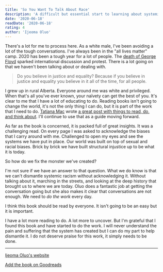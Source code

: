 ```yaml
---
title: 'So You Want To Talk About Race'
description: 'A difficult but essential start to learning about systemic racism.'
date: '2020-06-18'
readDate: '2020-06-18'
rating: 4
author: 'Ijeoma Oluo'
---
```


There's a lot for me to process here. As a white male, I've been avoiding a lot of the tough conversations. I've always been in the "all lives matter" camp. 2020 has been a tough year for a lot of people. The [death of George Floyd](https://en.wikipedia.org/wiki/George_Floyd) sparked international discussion and protest. There is a lot going on that we haven't been talking about or dealing with.

> Do you believe in justice and equality? Because if you believe in justice and equality you believe in it all of the time, for all people.

I grew up in rural Alberta. Everyone around me was white and privileged. When that's all you've ever known, your naïvety can get the best of you. It's clear to me that I have a lot of educating to do. Reading books isn't going to change the world, it's not the only thing I can do, but it is part of the work that I need to do. [Tatiana Mac](https://twitter.com/TatianaTMac) wrote [a great post with things to read, do, and think about](https://tatianamac.com/posts/white-guyde). I'll continue to use that as a guide moving forward.

As far as the book is concerned, it is packed full of great insights. It was a challenging read. On every page I was asked to acknowledge the biases that I carry around with me. Challenged to open my eyes and see the systems we have put in place. Our world was built on top of sexual and racial biases. Brick by brick we have built structural injustice up to be what it is today.

So how do we fix the monster we've created?

I'm not sure if we have an answer to that question. What we do know is that we can't dismantle systemic racism without acknowledging it. Without talking about it, marching in the streets, and looking at the deep history that brought us to where we are today. Oluo does a fantastic job at getting the conversation going but she also makes it clear that conversations are not enough. We need to _do the work_ every day.

I think this book should be read by everyone. It isn't going to be an easy but it is important.

I have a lot more reading to do. A lot more to uncover. But I'm grateful that I found this book and have started to do the work. I will never understand the pain and suffering that the system has created but I can do my part to help dismantle it. I do not deserve praise for this work, it simply needs to be done.

---

<footer>

[Ijeoma Oluo's website](http://www.ijeomaoluo.com)

[Add the book on Goodreads](https://www.goodreads.com/book/show/35099718-so-you-want-to-talk-about-race)

</footer>